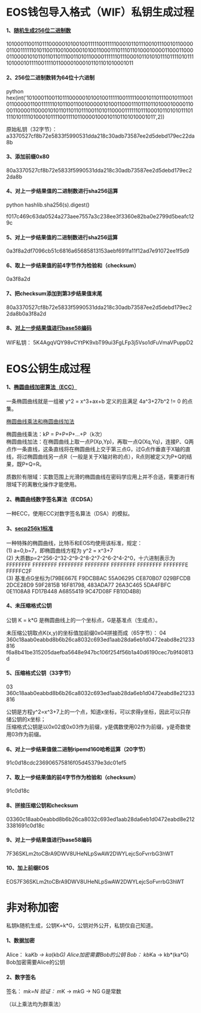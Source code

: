 # EOS钱包导入格式（WIF）私钥生成过程

#### 1、[随机生成256位二进制数](https://www.jisuan.mobi/puB1Bu6H33m3myWS.html)

1010001100110111000001010010011111001111100010110111001011100101100000110011111101011001100100000101001100011101110110100010000110001100001100001010110110110111001101011000011111101110001011010101110111101011110100010111100111101100001000101101101010001011

#### 2、256位二进制数转为64位十六进制

python hex(int('1010001100110111000001010010011111001111100010110111001011100101100000110011111101011001100100000101001100011101110110100010000110001100001100001010110110110111001101011000011111101110001011010101110111101011110100010111100111101100001000101101101010001011',2))

原始私钥（32字节）：
a3370527cf8b72e5833f5990531dda218c30adb73587ee2d5debd179ec22da8b

#### 3、添加前缀0x80

80a3370527cf8b72e5833f5990531dda218c30adb73587ee2d5debd179ec22da8b

#### 4、对上一步结果值的二进制数进行sha256运算

python hashlib.sha256(s).digest()

f017c469c63da0524a273aee7557a3c238ee3f3360e82ba0e2799d5beafc129c

#### 5、对上一步结果值的二进制数进行sha256运算

0a3f8a2df7096cb51c6816a65685813153aebf691fa11f12ad7e91072ee1f5d9

#### 6、取上一步结果值的前4字节作为检验和（checksum）

0a3f8a2d

#### 7、把checksum添加到第3步结果值末尾

80a3370527cf8b72e5833f5990531dda218c30adb73587ee2d5debd179ec22da8b0a3f8a2d

#### 8、[对上一步结果值进行base58编码](https://www.npmjs.com/package/bs58)

WIF私钥：
5K4AgqVQY98vCYtPK9xbT99ui3FgLFp3j5Vso1dFuVmaVPuppD2

# EOS公钥生成过程

#### 1、[椭圆曲线加密算法（ECC）](https://zhuanlan.zhihu.com/p/36326221)

一条椭圆曲线就是一组被 y^2 = x^3+ax+b 定义的且满足 4a^3+27b^2 != 0 的点集。

[椭圆曲线乘法和椭圆曲线加法](https://www.jianshu.com/p/eece4117cb63)  

椭圆曲线乘法：kP = P+P+P+...+P（k次）  
椭圆曲线加法：在椭圆曲线上取一点P(Xp,Yp)，再取一点Q(Xq,Yq)，连接P、Q两点作一条直线，这条直线将在椭圆曲线上交于第三点G，过G点作垂直于X轴的直线，将过椭圆曲线另一点R（一般是关于X轴对称的点），R点则被定义为P+Q的结果，既P+Q=R。

质数阶有限域：实数范围上光滑的椭圆曲线在密码学应用上并不合适，需要进行有限域下的离散化操作才能使用。

#### 2、椭圆曲线数字签名算法（ECDSA）

一种ECC，使用ECC对数字签名算法（DSA）的模拟。

#### 3、[secp256k1标准](https://en.bitcoin.it/wiki/Secp256k1)

一种特殊的椭圆曲线，比特币和EOS均使用该标准，规定：  
(1) a=0,b=7，即椭圆曲线方程为 y^2 = x^3+7  
(2) 大质数p=2^256-2^32-2^9-2^8-2^7-2^6-2^4-2^0，十六进制表示为FFFFFFFF FFFFFFFF FFFFFFFF FFFFFFFF FFFFFFFF FFFFFFFF FFFFFFFE FFFFFC2F  
(3) 基准点G坐标为(79BE667E F9DCBBAC 55A06295 CE870B07 029BFCDB 2DCE28D9 59F2815B 16F81798, 483ADA77 26A3C465 5DA4FBFC 0E1108A8 FD17B448 A6855419 9C47D08F FB10D4B8)

#### 4、未压缩格式公钥

公钥 K = k*G 是椭圆曲线上的一个坐标点，G是基准点（生成点）。  

未压缩公钥取点K(x,y)的坐标值加前缀0x04拼接而成（65字节）：
04 360c18aab0eabbd8b6b26ca8032c693ed1aab28da6eb1d0472eabd8e21233816 f6a8b41be315205daefba5648e947bc106f254f56b1a40d6190cec7b9f40813d

#### 5、压缩格式公钥（33字节）

03 360c18aab0eabbd8b6b26ca8032c693ed1aab28da6eb1d0472eabd8e21233816

公钥是方程y^2=x^3+7上的一个点，知道x坐标，可以求得y坐标，因此可以只存储公钥的x坐标；  
压缩格式公钥是以0x02或0x03作为前缀，y是偶数使用02作为前缀，y是奇数使用03作为前缀。  

#### 6、对上一步结果值做二进制ripemd160哈希运算（20字节）

91c0d18cdc236906575816f05d45379e3dc01ef5

#### 7、取上一步结果值的前4字节作为检验和（checksum）

91c0d18c

#### 8、拼接压缩公钥和checksum

03360c18aab0eabbd8b6b26ca8032c693ed1aab28da6eb1d0472eabd8e2123381691c0d18c

#### 9、对上一步结果值进行base58编码

7F36SKLm2toCBrA9DWV8UHeNLpSwAW2DWYLejcSoFvrrbG3hWT

#### 10、加上前缀EOS

EOS7F36SKLm2toCBrA9DWV8UHeNLpSwAW2DWYLejcSoFvrrbG3hWT

# 非对称加密

私钥k随机生成，公钥K=k*G，公钥对外公开，私钥仅自己知道。  

#### 1、数据加密
Alice： ka*Kb -> ka*(kb*G)    Alice加密需要Bob的公钥
Bob：   kb*Ka -> kb*(ka*G)    Bob加密需要Alice的公钥

#### 2、数字签名
签名：  m*k=N
验证：  m*K -> m*k*G -> NG    G是常数

（以上乘法均为群乘法）


